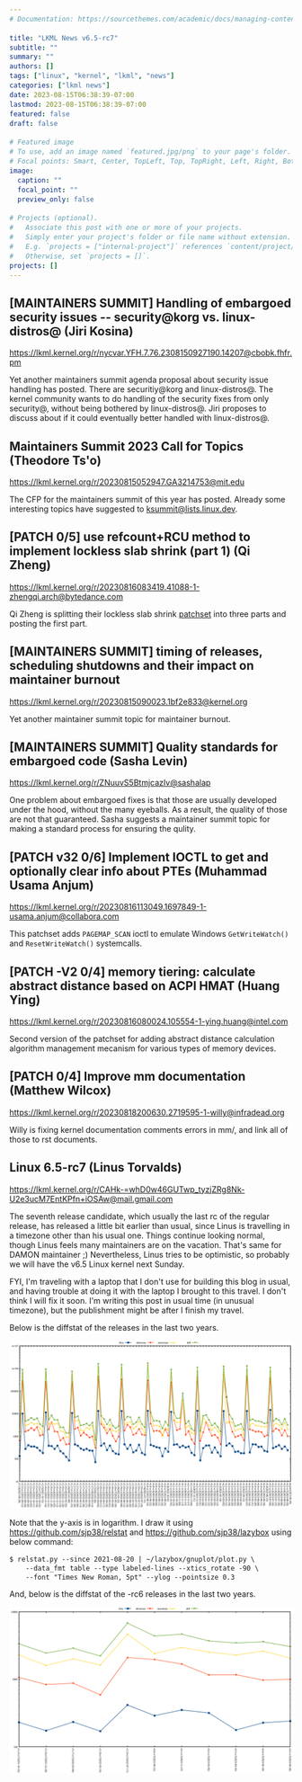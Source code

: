 ```yaml
---
# Documentation: https://sourcethemes.com/academic/docs/managing-content/

title: "LKML News v6.5-rc7"
subtitle: ""
summary: ""
authors: []
tags: ["linux", "kernel", "lkml", "news"]
categories: ["lkml news"]
date: 2023-08-15T06:38:39-07:00
lastmod: 2023-08-15T06:38:39-07:00
featured: false
draft: false

# Featured image
# To use, add an image named `featured.jpg/png` to your page's folder.
# Focal points: Smart, Center, TopLeft, Top, TopRight, Left, Right, BottomLeft, Bottom, BottomRight.
image:
  caption: ""
  focal_point: ""
  preview_only: false

# Projects (optional).
#   Associate this post with one or more of your projects.
#   Simply enter your project's folder or file name without extension.
#   E.g. `projects = ["internal-project"]` references `content/project/deep-learning/index.md`.
#   Otherwise, set `projects = []`.
projects: []
---
```


[MAINTAINERS SUMMIT] Handling of embargoed security issues -- security@korg vs. linux-distros@ (Jiri Kosina)
------------------------------------------------------------------------------------------------------------

https://lkml.kernel.org/r/nycvar.YFH.7.76.2308150927190.14207@cbobk.fhfr.pm

Yet another maintainers summit agenda proposal about security issue handling
has posted.  There are securitiy@korg and linux-distros@.  The kernel community
wants to do handling of the security fixes from only security@, without being
bothered by linux-distros@.  Jiri proposes to discuss about if it could
eventually better handled with linux-distros@.


Maintainers Summit 2023 Call for Topics (Theodore Ts'o)
-------------------------------------------------------

https://lkml.kernel.org/r/20230815052947.GA3214753@mit.edu

The CFP for the maintainers summit of this year has posted.  Already some
interesting topics have suggested to ksummit@lists.linux.dev.


[PATCH 0/5] use refcount+RCU method to implement lockless slab shrink (part 1) (Qi Zheng)
-----------------------------------------------------------------------------------------

https://lkml.kernel.org/r/20230816083419.41088-1-zhengqi.arch@bytedance.com

Qi Zheng is splitting their lockless slab shrink
[patchset](https://lore.kernel.org/lkml/20230807110936.21819-1-zhengqi.arch@bytedance.com/)
into three parts and posting the first part.


[MAINTAINERS SUMMIT] timing of releases, scheduling shutdowns and their impact on maintainer burnout
----------------------------------------------------------------------------------------------------

https://lkml.kernel.org/r/20230815090023.1bf2e833@kernel.org

Yet another maintainer summit topic for maintainer burnout.


[MAINTAINERS SUMMIT] Quality standards for embargoed code (Sasha Levin)
-----------------------------------------------------------------------

https://lkml.kernel.org/r/ZNuuvS5BtmjcazIv@sashalap

One problem about embargoed fixes is that those are usually developed under the
hood, without the many eyeballs.  As a result, the quality of those are not
that guaranteed.  Sasha suggests a maintainer summit topic for making a
standard process for ensuring the qulity.


[PATCH v32 0/6] Implement IOCTL to get and optionally clear info about PTEs (Muhammad Usama Anjum)
--------------------------------------------------------------------------------------------------

https://lkml.kernel.org/r/20230816113049.1697849-1-usama.anjum@collabora.com

This patchset adds `PAGEMAP_SCAN` ioctl to emulate Windows `GetWriteWatch()`
and `ResetWriteWatch()` systemcalls.


[PATCH -V2 0/4] memory tiering: calculate abstract distance based on ACPI HMAT (Huang Ying)
-------------------------------------------------------------------------------------------

https://lkml.kernel.org/r/20230816080024.105554-1-ying.huang@intel.com

Second version of the patchset for adding abstract distance calculation
algorithm management mecanism for various types of memory devices.


[PATCH 0/4] Improve mm documentation (Matthew Wilcox)
-----------------------------------------------------

https://lkml.kernel.org/r/20230818200630.2719595-1-willy@infradead.org

Willy is fixing kernel documentation comments errors in mm/, and link all of
those to rst documents.


Linux 6.5-rc7 (Linus Torvalds)
------------------------------

https://lkml.kernel.org/r/CAHk-=whD0w46GUTwp_tyzjZRg8Nk-U2e3ucM7EntKPfn+iOSAw@mail.gmail.com

The seventh release candidate, which usually the last rc of the regular
release, has released a little bit earlier than usual, since Linus is
travelling in a timezone other than his usual one.  Things continue looking
normal, though Linus feels many maintainers are on the vacation.  That's same
for DAMON maintainer ;) Nevertheless, Linus tries to be optimistic, so probably
we will have the v6.5 Linux kernel next Sunday.

FYI, I'm traveling with a laptop that I don't use for building this blog in
usual, and having trouble at doing it with the laptop I brought to this travel.
I don't think I will fix it soon.  I'm writing this post in usual time (in
unusual timezone), but the publishment might be after I finish my travel.

Below is the diffstat of the releases in the last two years.

![Kernel release stat](/img/kernel_release_stat/v5.14..v6.5-rc7.png)

Note that the y-axis is in logarithm.  I draw it using
https://github.com/sjp38/relstat and https://github.com/sjp38/lazybox using
below command:

    $ relstat.py --since 2021-08-20 | ~/lazybox/gnuplot/plot.py \
	    --data_fmt table --type labeled-lines --xtics_rotate -90 \
	    --font "Times New Roman, 5pt" --ylog --pointsize 0.3


And, below is the diffstat of the -rc6 releases in the last two years.

![rc7 release stat](/img/kernel_release_stat/v6.5-rc7-only.png)
